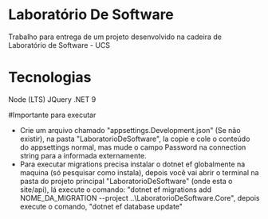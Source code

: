 # Laboratório De Software
Trabalho para entrega de um projeto desenvolvido na cadeira de Laboratório de Software - UCS



# Tecnologias
Node (LTS)
JQuery
.NET 9


#Importante para executar
- Crie um arquivo chamado "appsettings.Development.json" (Se não existir), na pasta "LaboratorioDeSoftware", la copie e cole o conteúdo do appsettings normal, mas mude o campo Password na connection string para a informada externamente.
- Para executar migrations precisa instalar o dotnet ef globalmente na maquina (só pesquisar como instala), depois você vai abrir o terminal na pasta do projeto principal "LaboratorioDeSoftware" (onde esta o site/api), lá execute o comando:
  "dotnet ef migrations add NOME_DA_MIGRATION --project ..\LaboratorioDeSoftware.Core", depois execute o comando, "dotnet ef database update"
  
